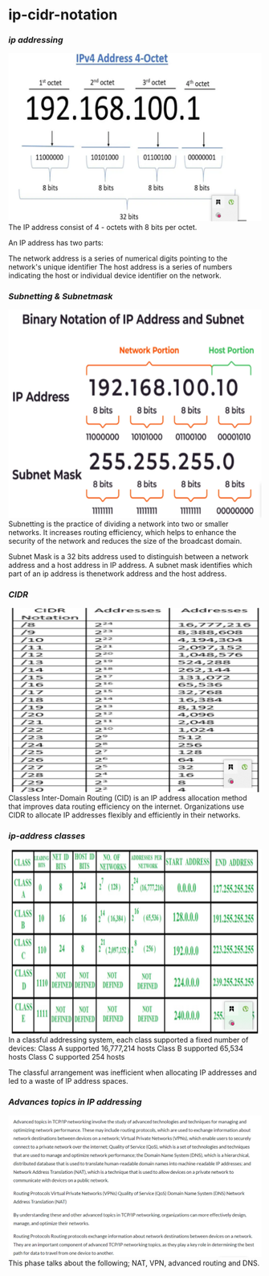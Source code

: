 # ip-cidr-notation

### _ip addressing_
![](./img/1.%20Ip-addressing.png)
The IP address consist of 4 - octets with 8 bits per octet.

An IP address has two parts:

The network address is a series of numerical digits pointing to the network's unique identifier 
The host address is a series of numbers indicating the host or individual device identifier on the network.

### _Subnetting & Subnetmask_
![](./img/2.%20subnet.png)
Subnetting is the practice of dividing a network into two or smaller networks. It increases routing efficiency, which helps to enhance the security of the network and reduces the size of the broadcast domain.

Subnet Mask is a 32 bits address used to distinguish between a network address and a host address in IP address. A subnet mask identifies which part of an ip address is thenetwork address and the host address.

### _CIDR_
![](./img/3.%20CIDR.png)
Classless Inter-Domain Routing (CID) is an IP address allocation method that improves data routing efficiency on the internet. Organizations use CIDR to allocate IP addresses flexibly and efficiently in their networks.

### _ip-address classes_
![](./img/4.ip-address-classes.png)
In a classful addressing system, each class supported a fixed number of devices:
Class A supported 16,777,214 hosts
Class B supported 65,534 hosts
Class C supported 254 hosts

The classful arrangement was inefficient when allocating IP addresses and led to a waste of IP address spaces.

### _Advances topics in IP addressing_
![](./img/5.%20advanced-topics.png)
This phase talks about the following; NAT, VPN, advanced routing and DNS.

